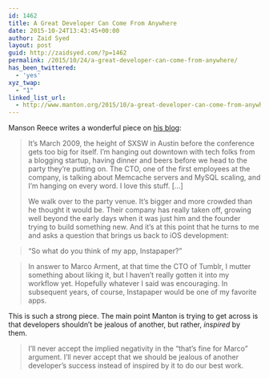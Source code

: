 ```yaml
---
id: 1462
title: A Great Developer Can Come From Anywhere
date: 2015-10-24T13:43:45+00:00
author: Zaid Syed
layout: post
guid: http://zaidsyed.com/?p=1462
permalink: /2015/10/24/a-great-developer-can-come-from-anywhere/
has_been_twittered:
  - 'yes'
xyz_twap:
  - "1"
linked_list_url:
  - http://www.manton.org/2015/10/a-great-developer-can-come-from-anywhere.html
---
```

Manson Reece writes a wonderful piece on [his blog](http://www.manton.org/2015/10/a-great-developer-can-come-from-anywhere.html):

> It’s March 2009, the height of SXSW in Austin before the conference gets too big for itself. I’m hanging out downtown with tech folks from a blogging startup, having dinner and beers before we head to the party they’re putting on. The CTO, one of the first employees at the company, is talking about Memcache servers and MySQL scaling, and I’m hanging on every word. I love this stuff. [&#8230;]
> 
> We walk over to the party venue. It’s bigger and more crowded than he thought it would be. Their company has really taken off, growing well beyond the early days when it was just him and the founder trying to build something new. And it’s at this point that he turns to me and asks a question that brings us back to iOS development:
    
> 
    
> “So what do you think of my app, Instapaper?”
    
> 
    
> In answer to Marco Arment, at that time the CTO of Tumblr, I mutter something about liking it, but I haven’t really gotten it into my workflow yet. Hopefully whatever I said was encouraging. In subsequent years, of course, Instapaper would be one of my favorite apps. 

This is such a strong piece. The main point Manton is trying to get across is that developers shouldn&#8217;t be jealous of another, but rather, _inspired_ by them.

> I’ll never accept the implied negativity in the “that’s fine for Marco” argument. I’ll never accept that we should be jealous of another developer’s success instead of inspired by it to do our best work.